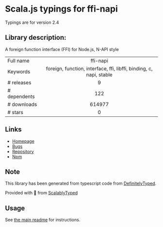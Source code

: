 
# Scala.js typings for ffi-napi

Typings are for version 2.4

## Library description:
A foreign function interface (FFI) for Node.js, N-API style

|                    |                 |
| ------------------ | :-------------: |
| Full name          | ffi-napi |
| Keywords           | foreign, function, interface, ffi, libffi, binding, c, napi, stable |
| # releases         | 9 |
| # dependents       | 122 |
| # downloads        | 614977 |
| # stars            | 0 |

## Links
- [Homepage](http://github.com/node-ffi-napi/node-ffi-napi)
- [Bugs](http://github.com/node-ffi-napi/node-ffi-napi/issues)
- [Repository](https://github.com/node-ffi-napi/node-ffi-napi)
- [Npm](https://www.npmjs.com/package/ffi-napi)
    


## Note
This library has been generated from typescript code from [DefinitelyTyped](https://definitelytyped.org).

Provided with :purple_heart: from [ScalablyTyped](https://github.com/oyvindberg/ScalablyTyped)

## Usage
See [the main readme](../../readme.md) for instructions.


